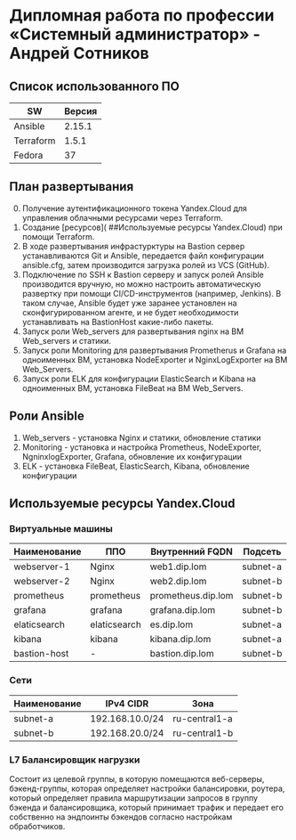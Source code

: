 # Дипломная работа по профессии «Системный администратор» - Андрей Сотников

## Список использованного ПО

| SW | Версия |
| --- | --- |
| Ansible | 2.15.1 |
| Terraform | 1.5.1 |
| Fedora | 37 |

## План развертывания

0. Получение аутентификационного токена Yandex.Cloud для управления облачными ресурсами через Terraform.
1. Создание [ресурсов]( ##Используемые ресурсы Yandex.Cloud) при помощи Terraform.
2. В ходе развертывания инфрастурктуры на Bastion сервер устанавливаются Git и Ansible, передается файл конфигурации ansible.cfg, затем производится загрузка ролей из VCS (GitHub).
3. Подключение по SSH к Bastion серверу и запуск ролей Ansible производится вручную, но можно настроить автоматическую развертку при помощи CI/CD-инструментов (например, Jenkins). В таком случае, Ansible будет уже заранее установлен на сконфигурированном агенте, и не будет необходимости устанавливать на BastionHost какие-либо пакеты.
4. Запуск роли Web_servers для развертывания nginx на ВМ Web_servers и статики.
5. Запуск роли Monitoring для развертывания Prometherus и Grafana на одноименных ВМ, установка NodeExporter и NginxLogExporter на ВМ Web_Servers.
6. Запуск роли ELK для конфигурации ElasticSearch и Kibana на одноименных ВМ, установка FileBeat на ВМ Web_Servers.

## Роли Ansible

1. Web_servers - установка Nginx и статики, обновление статики
2. Monitoring - установка и настройка Prometheus, NodeExporter, NgninxlogExporter, Grafana, обновление их конфигурации
3. ELK - установка FileBeat, ElasticSearch, Kibana, обновление конфигурации

## Используемые ресурсы Yandex.Cloud

### Виртуальные машины

| Наименование | ППО | Внутренний FQDN | Подсеть |
| --- | --- | --- | --- |
| webserver-1 | Nginx | web1.dip.lom | subnet-a |
| webserver-2 | Nginx | web2.dip.lom | subnet-b |
| prometheus | prometheus | prometheus.dip.lom | subnet-b |
| grafana | grafana | grafana.dip.lom | subnet-b |
| elaticsearch | elaticsearch | es.dip.lom | subnet-a |
| kibana | kibana | kibana.dip.lom | subnet-a |
| bastion-host | - | bastion.dip.lom | subnet-b |

### Сети

| Наименование | IPv4 CIDR | Зона |
| --- | --- | --- |
| subnet-a | 192.168.10.0/24| ru-central1-a |
| subnet-b | 192.168.20.0/24 | ru-central1-b |

### L7 Балансировщик нагрузки

Состоит из целевой группы, в которую помещаются веб-серверы, бэкенд-группы, которая определяет настройки балансировки,
роутера, который определяет правила маршрутизации запросов в группу бэкенда и балансировщика, который принимает трафик и передает его собственно на эндпоинты бэкендов согласно настройкам обработчиков.
